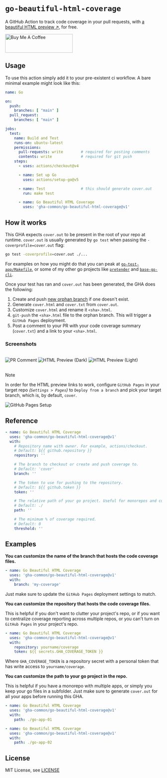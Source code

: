 <!-- markdownlint-disable MD041 MD033 -->
# `go-beautiful-html-coverage`

A GitHub Action to track code coverage in your pull requests, with [a beautiful HTML preview ↗](https://kilianc.github.io/pretender/head/head.html#file0), for free.

<a href="https://www.buymeacoffee.com/kilianciuffolo" target="_blank"><img src="https://cdn.buymeacoffee.com/buttons/v2/default-yellow.png" alt="Buy Me A Coffee" style="height: 60px !important;width: 217px !important;" ></a>
## Usage

To use this action simply add it to your pre-existent ci workflow. A bare minimal example might look like this:

```yaml
name: Go

on:
  push:
    branches: [ "main" ]
  pull_request:
    branches: [ "main" ]

jobs:
  test:
    name: Build and Test
    runs-on: ubuntu-latest
    permissions:
      pull-requests: write        # required for posting comments
      contents: write             # required for git push
    steps:
      - uses: actions/checkout@v4

      - name: Set up Go
        uses: actions/setup-go@v5

      - name: Test                # this should generate cover.out
        run: make test

      - name: Go Beautiful HTML Coverage
        uses: 'gha-common/go-beautiful-html-coverage@v1'
```

## How it works

This GHA expects `cover.out` to be present in the root of your repo at runtime. `cover.out` is usually generated by `go test` when passing the `-coverprofile=cover.out` flag:

```sh
go test -coverprofile=cover.out ./...
```

For examples on how you might do that you can peak at [`go-test-app/Makefile`](./Makefile), or some of my other go projects like [`pretender`](https://github.com/kilianc/pretender/blob/main/Makefile#L44-L57) and [`base-go-cli`](https://github.com/kilianc/base-golang-cli/blob/main/Makefile#L76-L92).

Once your test has ran and `cover.out` has been generated, the GHA does the following:

1. Create and push [new orphan branch](https://github.com/gha-common/go-beautiful-html-coverage/tree/cover) if one doesn't exist.
1. Generate `cover.html` and `cover.txt` from `cover.out`.
1. Customize `cover.html` and rename it `<sha>.html`.
1. `git-push` the `<sha>.html` file to the orphan branch. This will trigger a `GitHub Pages` deployment.
1. Post a comment to your PR with your code coverage summary (`cover.txt`) and a link to your `<sha>.html`.

### Screenshots

<br>
<img alt="PR Comment" src="https://github.com/gha-common/go-beautiful-html-coverage/assets/385716/e155c0aa-14ec-4740-9824-f00399e6b170">
<img alt="HTML Preview (Dark)" src="https://github.com/gha-common/go-beautiful-html-coverage/assets/385716/154f0af6-f5a9-4eb5-bc3a-721bab2e4263">
<img alt="HTML Preview (Light)" src="https://github.com/gha-common/go-beautiful-html-coverage/assets/385716/11256803-59c5-45c4-8ad0-e83ac3374388">
<br><br>

> [!NOTE]
> In order for the HTML preview links to work, configure `GitHub Pages` in your target repo *(`Settings > Pages`)* to `Deploy from a branch` and pick your target branch, which is, by default, `cover`.
>
> ![GitHub Pages Setup](https://github.com/gha-common/go-beautiful-html-coverage/assets/385716/a14f4df6-6263-4ae3-8685-e7901a1dbbe2)

## Reference

```yaml
- name: Go Beautiful HTML Coverage
  uses: 'gha-common/go-beautiful-html-coverage@v1'
  with:
    # Repository name with owner. For example, actions/checkout.
    # Default: ${{ github.repository }}
    repository: ''

    # The branch to checkout or create and push coverage to.
    # Default: 'cover'
    branch: ''

    # The token to use for pushing to the repository.
    # Default: ${{ github.token }}
    token: ''

    # The relative path of your go project. Useful for monorepos and custom folder structures.
    # Default: ./
    path: ''

    # The minimum % of coverage required.
    # Default: 0
    threshold: ''
```

## Examples

**You can customize the name of the branch that hosts the code coverage files.**

```yaml
- name: Go Beautiful HTML Coverage
  uses: 'gha-common/go-beautiful-html-coverage@v1'
  with:
    branch: 'my-coverage'
```

Just make sure to update the `GitHub Pages` deployment settings to match.

**You can customize the repository that hosts the code coverage files.**

This is helpful if you don't want to clutter your project's repo, or if you want to centralize coverage reporting across multiple repos, or you can't turn on `GitHub Pages` in your project's repo.

```yaml
- name: Go Beautiful HTML Coverage
  uses: 'gha-common/go-beautiful-html-coverage@v1'
  with:
    repository: yourname/coverage
    token: ${{ secrets.GHA_COVERAGE_TOKEN }}
```

Where `GHA_COVERAGE_TOKEN` is a repository secret with a personal token that has write access to `yourname/coverage`.

**You can customize the path to your go project in the repo.**

This is helpful if you have a monorepo with multiple apps, or simply you keep your go files in a subfolder. Just make sure to generate `cover.out` for all your apps before running this GHA.

```yaml
- name: Go Beautiful HTML Coverage
  uses: 'gha-common/go-beautiful-html-coverage@v1'
  with:
    path: ./go-app-01

- name: Go Beautiful HTML Coverage
  uses: 'gha-common/go-beautiful-html-coverage@v1'
  with:
    path: ./go-app-02
```

## License

MIT License, see [LICENSE](./LICENSE.md)
